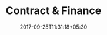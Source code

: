 ---
title: "Contract & Finance"
date: 2017-09-25T11:31:18+05:30
draft: false
layout: contract-owner-pending
property: "Casa Baga"
status: "In Process"
url: /details/contract/casa-baga/
slug: "casa-baga/"

owner: true

addbank: true

qcstatus:
 forreview: true

mainmenu:
 details: true
 contract: true

---